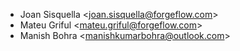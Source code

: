 - Joan Sisquella \<<joan.sisquella@forgeflow.com>\>
- Mateu Griful \<<mateu.griful@forgeflow.com>\>
- Manish Bohra \<<manishkumarbohra@outlook.com>\>
